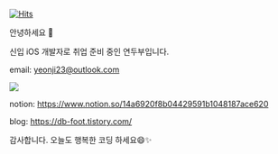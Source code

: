 <div>
  
  [![Hits](https://hits.seeyoufarm.com/api/count/incr/badge.svg?url=https%3A%2F%2Fgithub.com%2Fcalliyeonji&count_bg=%23C99EEF&title_bg=%23CCCCCC&icon=smugmug.svg&icon_color=%23ffffff&title=hits&edge_flat=false)](https://hits.seeyoufarm.com)

</div>

<div>
  안녕하세요 👋
  
  신입 iOS 개발자로 취업 준비 중인 연두부입니다.
  
  email: yeonji23@outlook.com
  
<a href="https://www.notion.so/14a6920f8b04429591b1048187ace620" target="_blank">
  <img src="https://img.shields.io/badge/이력서-fff?style=for-the-badge&logo=Notion&logoColor=000">
</a>
  
  
  notion: https://www.notion.so/14a6920f8b04429591b1048187ace620
  
  blog: https://db-foot.tistory.com/
  
  감사합니다. 오늘도 행복한 코딩 하세요😄✨
</div>

<!--
**calliyeonji/calliyeonji** is a ✨ _special_ ✨ repository because its `README.md` (this file) appears on your GitHub profile.

Here are some ideas to get you started:

- 🔭 I’m currently working on ...
- 🌱 I’m currently learning ...
- 👯 I’m looking to collaborate on ...
- 🤔 I’m looking for help with ...
- 💬 Ask me about ...
- 📫 How to reach me: ...
- 😄 Pronouns: ...
- ⚡ Fun fact: ...
-->

